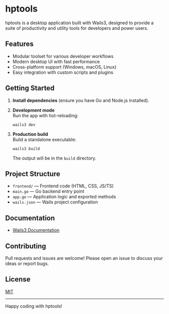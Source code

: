 # hptools

hptools is a desktop application built with Wails3, designed to provide a suite of productivity and utility tools for developers and power users.

## Features

- Modular toolset for various developer workflows
- Modern desktop UI with fast performance
- Cross-platform support (Windows, macOS, Linux)
- Easy integration with custom scripts and plugins

## Getting Started

1. **Install dependencies** (ensure you have Go and Node.js installed).

2. **Development mode**  
   Run the app with hot-reloading:
   ```
   wails3 dev
   ```

3. **Production build**  
   Build a standalone executable:
   ```
   wails3 build
   ```
   The output will be in the `build` directory.

## Project Structure

- `frontend/` — Frontend code (HTML, CSS, JS/TS)
- `main.go` — Go backend entry point
- `app.go` — Application logic and exported methods
- `wails.json` — Wails project configuration

## Documentation

- [Wails3 Documentation](https://v3alpha.wails.io/)

## Contributing

Pull requests and issues are welcome! Please open an issue to discuss your ideas or report bugs.

## License

[MIT](LICENSE)

---

Happy coding with hptools!
